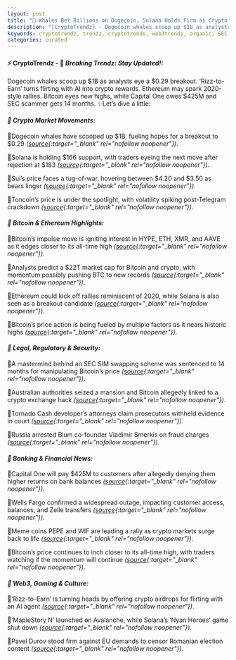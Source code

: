 ```yaml
---
layout: post
title: "🌅 Whales Bet Billions on Dogecoin, Solana Holds Firm as Crypto Hype Builds Toward Bitcoin Climax"
description: "[CryptoTrendz] - Dogecoin whales scoop up $1B as analysts eye a $0.29 breakout. ‘Rizz-to-Earn’ turns flirting with AI into crypto rewards. Ethereum may spark 2020-style rallies. Bitcoin eyes new highs, while Capital One owes $425M and SEC scammer gets 14 months."
keywords: cryptotrendz, trendz, cryptotrends, web3trends, organic, SEC, Crypto, Dogecoin, Bitcoin, Ethereum, Analyst, AI, Market
categories: curated
---
```


#### ⚡ CryptoTrendz - 📌 *Breaking Trendz: Stay Updated!:*

Dogecoin whales scoop up $1B as analysts eye a $0.29 breakout. ‘Rizz-to-Earn’ turns flirting with AI into crypto rewards. Ethereum may spark 2020-style rallies. Bitcoin eyes new highs, while Capital One owes $425M and SEC scammer gets 14 months. ✨Let’s dive a little:


#### *🔖 Crypto Market Movements:*  

🔹Dogecoin whales have scooped up $1B, fueling hopes for a breakout to $0.29 *([source](https://s.avyag.com/qofx){:target="_blank" rel="nofollow noopener"})*.  

🔹Solana is holding $166 support, with traders eyeing the next move after rejection at $183 *([source](https://s.avyag.com/hkni){:target="_blank" rel="nofollow noopener"})*.  

🔹Sui’s price faces a tug-of-war, hovering between $4.20 and $3.50 as bears linger *([source](https://s.avyag.com/m5my){:target="_blank" rel="nofollow noopener"})*.  

🔹Toncoin’s price is under the spotlight, with volatility spiking post-Telegram crackdown *([source](https://s.avyag.com/buo9){:target="_blank" rel="nofollow noopener"})*.  

#### *🔖 Bitcoin & Ethereum Highlights:*  

🔹Bitcoin’s impulse move is igniting interest in HYPE, ETH, XMR, and AAVE as it edges closer to its all-time high *([source](https://s.avyag.com/133r){:target="_blank" rel="nofollow noopener"})*.  

🔹Analysts predict a $22T market cap for Bitcoin and crypto, with momentum possibly pushing BTC to new records *([source](https://s.avyag.com/4zef){:target="_blank" rel="nofollow noopener"})*.  

🔹Ethereum could kick off rallies reminiscent of 2020, while Solana is also seen as a breakout candidate *([source](https://s.avyag.com/37vb){:target="_blank" rel="nofollow noopener"})*.  

🔹Bitcoin’s price action is being fueled by multiple factors as it nears historic highs *([source](https://s.avyag.com/rxci){:target="_blank" rel="nofollow noopener"})*.  

#### *🔖 Legal, Regulatory & Security:*  

🔹A mastermind behind an SEC SIM swapping scheme was sentenced to 14 months for manipulating Bitcoin’s price *([source](https://s.avyag.com/vd8q){:target="_blank" rel="nofollow noopener"})*.  

🔹Australian authorities seized a mansion and Bitcoin allegedly linked to a crypto exchange hack *([source](https://s.avyag.com/fhn9){:target="_blank" rel="nofollow noopener"})*.  

🔹Tornado Cash developer’s attorneys claim prosecutors withheld evidence in court *([source](https://s.avyag.com/86ti){:target="_blank" rel="nofollow noopener"})*.  

🔹Russia arrested Blum co-founder Vladimir Smerkis on fraud charges *([source](https://s.avyag.com/zdqd){:target="_blank" rel="nofollow noopener"})*.  

#### *🔖 Banking & Financial News:*  

🔹Capital One will pay $425M to customers after allegedly denying them higher returns on bank balances *([source](https://s.avyag.com/ry6l){:target="_blank" rel="nofollow noopener"})*.  

🔹Wells Fargo confirmed a widespread outage, impacting customer access, balances, and Zelle transfers *([source](https://s.avyag.com/72y1){:target="_blank" rel="nofollow noopener"})*.  

🔹Meme coins PEPE and WIF are leading a rally as crypto markets surge back to life *([source](https://s.avyag.com/y07y){:target="_blank" rel="nofollow noopener"})*.  

🔹Bitcoin’s price continues to inch closer to its all-time high, with traders watching if the momentum will continue *([source](https://s.avyag.com/xb0i){:target="_blank" rel="nofollow noopener"})*.  

#### *🔖 Web3, Gaming & Culture:*  

🔹‘Rizz-to-Earn’ is turning heads by offering crypto airdrops for flirting with an AI agent *([source](https://s.avyag.com/aaf0){:target="_blank" rel="nofollow noopener"})*.  

🔹‘MapleStory N’ launched on Avalanche, while Solana’s ‘Nyan Heroes’ game shut down *([source](https://s.avyag.com/pkiu){:target="_blank" rel="nofollow noopener"})*.  

🔹Pavel Durov stood firm against EU demands to censor Romanian election content *([source](https://s.avyag.com/wub7){:target="_blank" rel="nofollow noopener"})*.